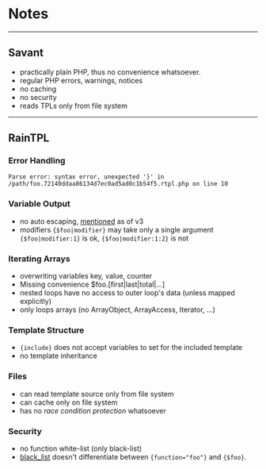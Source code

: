 # Notes #


---

## Savant ##

* practically plain PHP, thus no convenience whatsoever.
* regular PHP errors, warnings, notices
* no caching
* no security
* reads TPLs only from file system

---

## RainTPL ##

### Error Handling ###

```
Parse error: syntax error, unexpected '}' in /path/foo.72140ddaa86134d7ec0ad5ad0c1b54f5.rtpl.php on line 10
```

### Variable Output ###

* no auto escaping, [mentioned](http://www.raintpl.com/Forum/Development-Forum/Rain-TPL-3/?t=151#p_517) as of v3
* modifiers `{$foo|modifier}` may take only a single argument `{$foo|modifier:1}` is ok, `{$foo|modifier:1:2}` is not

### Iterating Arrays ###

* overwriting variables key, value, counter
* Missing convenience $foo.[first|last|total|…]
* nested loops have no access to outer loop's data (unless mapped explicitly)
* only loops arrays (no ArrayObject, ArrayAccess, Iterator, …)

### Template Structure ###

* `{include}` does not accept variables to set for the included template
* no template inheritance

### Files ###

* can read template source only from file system
* can cache only on file system
* has no *race condition protection* whatsoever

### Security ###

* no function white-list (only black-list)
* [black_list](http://www.raintpl.com/Documentation/Documentation-for-PHP-developers/Methods/Configure/#black_list) doesn't differentiate between `{function="foo"}` and `{$foo}`.
